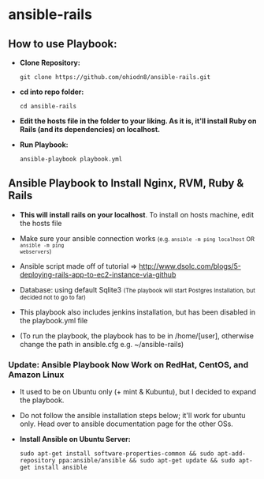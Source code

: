 # ansible-rails

## How to use Playbook:

* <b>Clone Repository:</b> 
  <pre><code>git clone https://github.com/ohiodn8/ansible-rails.git</code></pre>
  
* <b>cd into repo folder:</b>
  <pre><code>cd ansible-rails</code></pre>
  
* <b>Edit the hosts file in the folder to your liking. As it is, it'll install Ruby on Rails (and its dependencies) on localhost.</b>  
  
* <b>Run Playbook:</b>
  <pre><code>ansible-playbook playbook.yml</code></pre>



## Ansible Playbook to Install Nginx, RVM, Ruby & Rails

* <b>This will install rails on your localhost</b>. To install on hosts machine, edit the hosts file 

* Make sure your ansible connection works <small>(e.g. <code>ansible -m ping localhost</code> OR <code>ansible -m ping webservers</code>)</small>

* Ansible script made off of tutorial => http://www.dsolc.com/blogs/5-deploying-rails-app-to-ec2-instance-via-github 

* Database: using default Sqlite3 <small>(The playbook will start Postgres Installation, but decided not to go to far)</small>

* This playbook also includes jenkins installation, but has been disabled in the playbook.yml file

* (To run the playbook, the playbook has to be in /home/[user], otherwise change the path in ansible.cfg e.g. ~/ansible-rails)


### Update: Ansible Playbook Now Work on RedHat, CentOS, and Amazon Linux

* It used to be on Ubuntu only (+ mint & Kubuntu), but I decided to expand the playbook.

* Do not follow the ansible installation steps below; it'll work for ubuntu only. Head over to ansible documentation page for the other OSs.

* <b>Install Ansible on Ubuntu Server: </b>
  <pre><code>sudo apt-get install software-properties-common && sudo apt-add-repository ppa:ansible/ansible && sudo apt-get update && sudo apt-get install ansible</code></pre>
